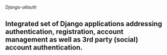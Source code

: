 ###### Django-allauth 

## Integrated set of Django applications addressing authentication, registration, account management as well as 3rd party (social) account authentication.